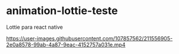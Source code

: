 # animation-lottie-teste
Lottie para react native


https://user-images.githubusercontent.com/107857562/211556905-2e0a8578-99ab-4a87-9eac-4152757a031e.mp4


